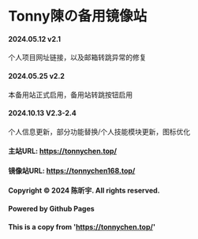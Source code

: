 # Tonny陳の备用镜像站
#### 2024.05.12 v2.1
个人项目网址链接，以及邮箱转跳异常的修复
#### 2024.05.25 v2.2
本备用站正式启用，备用站转跳按钮启用
#### 2024.10.13 V2.3-2.4
个人信息更新，部分功能替换/个人技能模块更新，图标优化
#### 主站URL: https://tonnychen.top/
#### 镜像站URL: https://tonnychen168.top/
#### Copyright © 2024 陈昕宇. All rights reserved.
#### Powered by Github Pages
#### This is a copy from 'https://tonnychen.top/'
